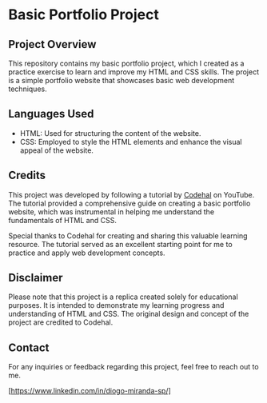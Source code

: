 # Basic Portfolio Project

## Project Overview
This repository contains my basic portfolio project, which I created as a practice exercise to learn and improve my HTML and CSS skills. The project is a simple portfolio website that showcases basic web development techniques.

## Languages Used
- HTML: Used for structuring the content of the website.
- CSS: Employed to style the HTML elements and enhance the visual appeal of the website.

## Credits
This project was developed by following a tutorial by [Codehal](https://www.youtube.com/watch?v=RroDdybvu5s&ab_channel=Codehal) on YouTube. The tutorial provided a comprehensive guide on creating a basic portfolio website, which was instrumental in helping me understand the fundamentals of HTML and CSS.

Special thanks to Codehal for creating and sharing this valuable learning resource. The tutorial served as an excellent starting point for me to practice and apply web development concepts.

## Disclaimer
Please note that this project is a replica created solely for educational purposes. It is intended to demonstrate my learning progress and understanding of HTML and CSS. The original design and concept of the project are credited to Codehal.

## Contact
For any inquiries or feedback regarding this project, feel free to reach out to me.

[https://www.linkedin.com/in/diogo-miranda-sp/]
